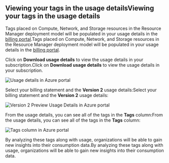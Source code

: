 


## <a name="viewing-your-tags-in-the-usage-details"></a><span data-ttu-id="e22f2-101">Viewing your tags in the usage details</span><span class="sxs-lookup"><span data-stu-id="e22f2-101">Viewing your tags in the usage details</span></span>
<span data-ttu-id="e22f2-102">Tags placed on Compute, Network, and Storage resources in the Resource Manager deployment model will be populated in your usage details in the [billing portal](https://account.windowsazure.com/).</span><span class="sxs-lookup"><span data-stu-id="e22f2-102">Tags placed on Compute, Network, and Storage resources in the Resource Manager deployment model will be populated in your usage details in the [billing portal](https://account.windowsazure.com/).</span></span>

<span data-ttu-id="e22f2-103">Click on **Download usage details** to view the usage details in your subscription.</span><span class="sxs-lookup"><span data-stu-id="e22f2-103">Click on **Download usage details** to view the usage details in your subscription.</span></span>

![Usage details in Azure portal](https://docstestmedia1.blob.core.windows.net/azure-media/includes/media/virtual-machines-common-tag-usage/azure-portal-tags-usage-details.png)

<span data-ttu-id="e22f2-105">Select your billing statement and the **Version 2** usage details:</span><span class="sxs-lookup"><span data-stu-id="e22f2-105">Select your billing statement and the **Version 2** usage details:</span></span>

![Version 2 Preview Usage Details in Azure portal](https://docstestmedia1.blob.core.windows.net/azure-media/includes/media/virtual-machines-common-tag-usage/azure-portal-version2-usage-details.png)

<span data-ttu-id="e22f2-107">From the usage details, you can see all of the tags in the **Tags** column:</span><span class="sxs-lookup"><span data-stu-id="e22f2-107">From the usage details, you can see all of the tags in the **Tags** column:</span></span>

![Tags column in Azure portal](https://docstestmedia1.blob.core.windows.net/azure-media/includes/media/virtual-machines-common-tag-usage/azure-portal-tags-column.png)

<span data-ttu-id="e22f2-109">By analyzing these tags along with usage, organizations will be able to gain new insights into their consumption data.</span><span class="sxs-lookup"><span data-stu-id="e22f2-109">By analyzing these tags along with usage, organizations will be able to gain new insights into their consumption data.</span></span>




